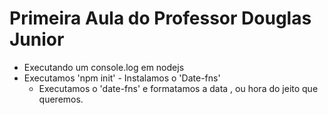 
# Primeira Aula do Professor Douglas Junior  

  - Executando um console.log em nodejs
   - Executamos 'npm init'
    - Instalamos o 'Date-fns'
     - Executamos o 'date-fns' e formatamos a data , ou hora do jeito que queremos.